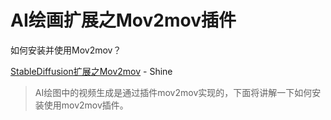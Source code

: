 # AI绘画扩展之Mov2mov插件

如何安装并使用Mov2mov？

[StableDiffusion扩展之Mov2mov](https://blog.shineyu.cn/sd-webui-mov2mov.html) - Shine

> AI绘图中的视频生成是通过插件mov2mov实现的，下面将讲解一下如何安装使用mov2mov插件。